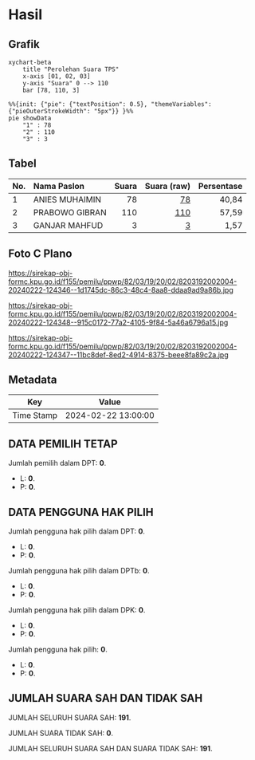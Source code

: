 # Hasil

## Grafik

```mermaid
xychart-beta
    title "Perolehan Suara TPS"
    x-axis [01, 02, 03]
    y-axis "Suara" 0 --> 110
    bar [78, 110, 3]
```

```mermaid
%%{init: {"pie": {"textPosition": 0.5}, "themeVariables": {"pieOuterStrokeWidth": "5px"}} }%%
pie showData
    "1" : 78
    "2" : 110
    "3" : 3
```

## Tabel

| No. | Nama Paslon    | Suara | Suara (raw) | Persentase |
|:--- |:-------------- | -----:| -----------:| ----------:|
| 1   | ANIES MUHAIMIN | 78    | [78][p-1]   | 40,84      |
| 2   | PRABOWO GIBRAN | 110   | [110][p-2]  | 57,59      |
| 3   | GANJAR MAHFUD  | 3     | [3][p-3]    | 1,57       |


[p-1]: https://github.com/gigit-pemilu/pemilu-2024-82-maluku-utara/blob/main/pilpres/hitung-suara/sub/82-maluku-utara/sub/03-halmahera-utara/sub/19-loloda-kepulauan/sub/2002-dama/sub/004-tps/sub/paslon-1.txt
[p-2]: https://github.com/gigit-pemilu/pemilu-2024-82-maluku-utara/blob/main/pilpres/hitung-suara/sub/82-maluku-utara/sub/03-halmahera-utara/sub/19-loloda-kepulauan/sub/2002-dama/sub/004-tps/sub/paslon-2.txt
[p-3]: https://github.com/gigit-pemilu/pemilu-2024-82-maluku-utara/blob/main/pilpres/hitung-suara/sub/82-maluku-utara/sub/03-halmahera-utara/sub/19-loloda-kepulauan/sub/2002-dama/sub/004-tps/sub/paslon-3.txt

## Foto C Plano

https://sirekap-obj-formc.kpu.go.id/f155/pemilu/ppwp/82/03/19/20/02/8203192002004-20240222-124346--1d1745dc-86c3-48c4-8aa8-ddaa9ad9a86b.jpg

https://sirekap-obj-formc.kpu.go.id/f155/pemilu/ppwp/82/03/19/20/02/8203192002004-20240222-124348--915c0172-77a2-4105-9f84-5a46a6796a15.jpg

https://sirekap-obj-formc.kpu.go.id/f155/pemilu/ppwp/82/03/19/20/02/8203192002004-20240222-124347--11bc8def-8ed2-4914-8375-beee8fa89c2a.jpg


## Metadata

| Key        | Value               |
| ---------- | ------------------- |
| Time Stamp | 2024-02-22 13:00:00 |


## DATA PEMILIH TETAP

Jumlah pemilih dalam DPT: **0**.
 * L: **0**.
 * P: **0**.

## DATA PENGGUNA HAK PILIH

Jumlah pengguna hak pilih dalam DPT: **0**.
 * L: **0**.
 * P: **0**.

Jumlah pengguna hak pilih dalam DPTb: **0**.
 * L: **0**.
 * P: **0**.

Jumlah pengguna hak pilih dalam DPK: **0**.
 * L: **0**.
 * P: **0**.

Jumlah pengguna hak pilih: **0**.
 * L: **0**.
 * P: **0**.

## JUMLAH SUARA SAH DAN TIDAK SAH

JUMLAH SELURUH SUARA SAH: **191**.

JUMLAH SUARA TIDAK SAH: **0**.

JUMLAH SELURUH SUARA SAH DAN SUARA TIDAK SAH: **191**.


